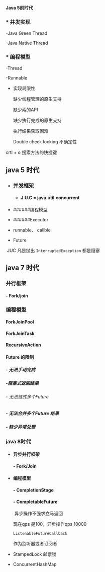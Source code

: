 #### Java 5前时代



### *  并发实现

 -Java Green Thread

-Java Native Thread



### * 编程模型

-Thread

-Runnable





* 实现局限性

   缺少线程管理的原生支持

  缺少索的API

  缺少执行完成的原生支持

  执行结果获取困难

  Double check locking  不确定性

crtl + o 搜索方法的快捷键



###  

## java 5 时代

* ### 并发框架

  - #### J.U.C = java.util.concurrent



* ######编程模型

* ######Executor 

* runnable、 callble

* Future





​       JUC 凡是抛出  `InterruptedException`  都是阻塞



## java 7 时代



### 并行框架

   ####     - Fork/join

### 编程模型

  #### ForkJoinPool

#### ForkJoinTask

#### RecursiveAction



#### Future 的限制

 ##### - 无法手动完成

##### -阻塞式返回结果

###### - 无法链式多个Future

##### - 无法合并多个Future 结果

##### - 缺少异常处理



### java 8时代

* #### 异步并行框架

   #### - Fork/Join

* #### 编程模型

  #### - CompletionStage

  #### - CompletableFuture

  ​     异步操作不强求立马返回

  现在qps 是100，异步操作qps 10000

  ```ListenableFutureCallback 
  ListenableFutureCallback
  ```

  作为监听器或者订阅者

* StampedLock 邮票锁

* ConcurrentHashMap









